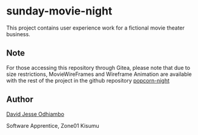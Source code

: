 # sunday-movie-night
This project contains user experience work for a fictional movie theater business.

## Note
For those accessing this repository through Gitea, please note that due to size restrictions, MovieWireFrames and Wireframe Animation are available with the rest of the project in the github repository [popcorn-night](https://github.com/DavJesse/popcorn-night.git)

## Author
[David Jesse Odhiambo](https://github.com/DavJesse)

Software Apprentice,
Zone01 Kisumu